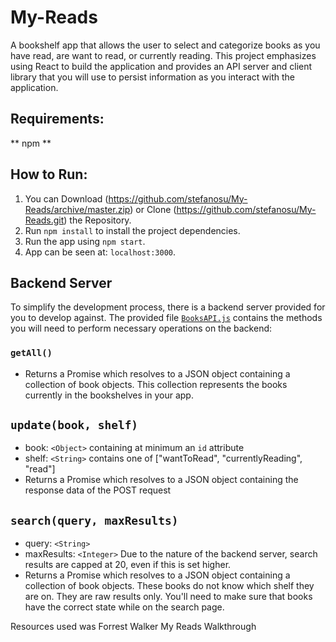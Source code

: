 # My-Reads

A bookshelf app that allows the user to select and categorize books as you have read, are want to read, or currently reading. This project emphasizes using React to build the application and provides an API server and client library that you will use to persist information as you interact with the application.

## Requirements:
** npm **

## How to Run:

1. You can Download (https://github.com/stefanosu/My-Reads/archive/master.zip) or Clone (https://github.com/stefanosu/My-Reads.git) the Repository.
2. Run `npm install` to install the project dependencies.
3. Run the app using `npm start`.
4. App can be seen at: `localhost:3000`. 

## Backend Server

To simplify the development process, there is a backend server provided for you to develop against. The provided file [`BooksAPI.js`](src/Utils/BooksAPI.js) contains the methods you will need to perform necessary operations on the backend:

### `getAll()`
* Returns a Promise which resolves to a JSON object containing a collection of book objects. This collection represents the books currently in the bookshelves in your app.


## `update(book, shelf)`
* book: `<Object>` containing at minimum an `id` attribute
* shelf: `<String>` contains one of ["wantToRead", "currentlyReading", "read"]  
* Returns a Promise which resolves to a JSON object containing the response data of the POST request

## `search(query, maxResults)`
* query: `<String>`
* maxResults: `<Integer>` Due to the nature of the backend server, search results are capped at 20, even if this is set higher.
* Returns a Promise which resolves to a JSON object containing a collection of book objects. These books do not know which shelf they are on. They are raw results only. You'll need to make sure that books have the correct state while on the search page.

 Resources used was Forrest Walker My Reads Walkthrough

   
